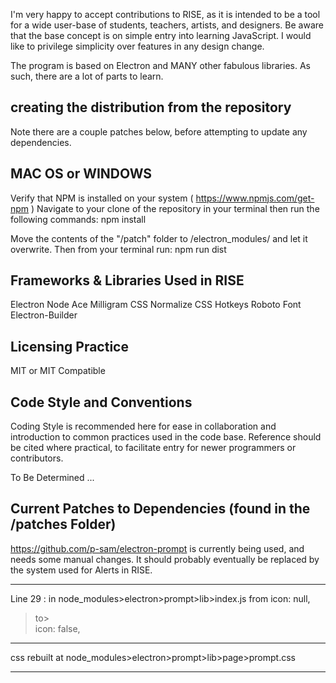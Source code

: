 
I'm very happy to accept contributions to RISE, as it is intended to be a tool for a wide user-base of students, teachers, artists, and designers. Be aware that the base concept is on simple entry into learning JavaScript. I would like to privilege simplicity over features in any design change.

The program is based on Electron and MANY other fabulous libraries. As such, there are a lot of parts to learn.

## creating the distribution from the repository
Note there are a couple patches below, before attempting to update any dependencies.

## MAC OS  or WINDOWS
Verify that NPM is installed on your system  ( https://www.npmjs.com/get-npm )
Navigate to your clone of the repository in your terminal then run the following commands:
       npm install

Move the contents of the "/patch" folder to /electron_modules/ and let it overwrite.
Then from your terminal run:
       npm run dist   



## Frameworks & Libraries Used in RISE
Electron
Node
Ace
Milligram CSS
Normalize CSS
Hotkeys
Roboto Font
Electron-Builder

## Licensing Practice
MIT or MIT Compatible


## Code Style and Conventions
Coding Style is recommended here for ease in collaboration and introduction to common practices used in the code base.
Reference should be cited where practical, to facilitate entry for newer programmers or contributors.

To Be Determined ...


##  Current Patches to Dependencies (found in the /patches Folder)
https://github.com/p-sam/electron-prompt is currently being used, and needs some manual changes.
It should probably eventually be replaced by the system used for Alerts in RISE.

-------------
Line 29 :  in node_modules>electron>prompt>lib>index.js
from
  icon: null,
>to>  
  icon: false,
------------
  css rebuilt at node_modules>electron>prompt>lib>page>prompt.css
____________
